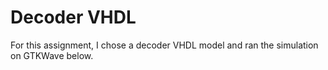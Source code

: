 # Decoder VHDL
For this assignment, I chose a decoder VHDL model and ran the simulation on GTKWave below.

